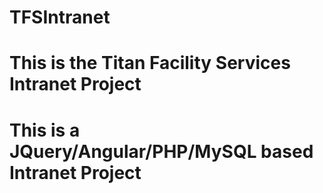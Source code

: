 # TFSIntranet
# This is the Titan Facility Services Intranet Project
# This is a JQuery/Angular/PHP/MySQL based Intranet Project
